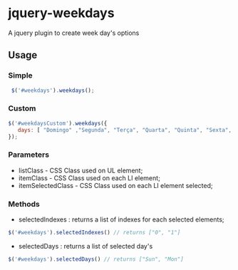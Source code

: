# jquery-weekdays
A jquery plugin to create week day's options

## Usage

### Simple
```javascript
 $('#weekdays').weekdays();
```
### Custom
```javascript
$('#weekdaysCustom').weekdays({
   days: [ "Domingo" ,"Segunda", "Terça", "Quarta", "Quinta", "Sexta", "Sábado"] 
});
```
### Parameters
  * listClass  - CSS Class used on UL element;
  * itemClass  - CSS Class used on each LI element;
  * itemSelectedClass - CSS Class used on each LI element selected;
 
### Methods
  * selectedIndexes : returns a list of indexes for each selected elements;

```javascript
$('#weekdays').selectedIndexes() // returns ["0", "1"] 
```
  * selectedDays : returns a list of selected day's 

```javascript
$('#weekdays').selectedDays() // returns ["Sun", "Mon"]
```
